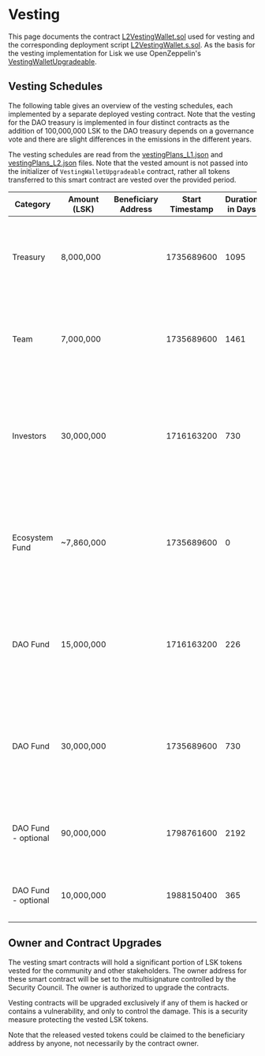 
# Vesting

This page documents the contract [L2VestingWallet.sol](../src/L2/L2VestingWallet.sol) used for vesting and the corresponding deployment script [L2VestingWallet.s.sol](../script/L2VestingWallet.s.sol). As the basis for the vesting implementation for Lisk we use OpenZeppelin's [VestingWalletUpgradeable](https://github.com/OpenZeppelin/openzeppelin-contracts-upgradeable/blob/release-v5.0/contracts/finance/VestingWalletUpgradeable.sol).


## Vesting Schedules

The following table gives an overview of the vesting schedules, each implemented by a separate deployed vesting contract. Note that the vesting for the DAO treasury is implemented in four distinct contracts as the addition of 100,000,000 LSK to the DAO treasury depends on a governance vote and there are slight differences in the emissions in the different years.

The vesting schedules are read from the [vestingPlans_L1.json](../script/data/devnet/vestingPlans_L1.json) and [vestingPlans_L2.json](../script/data/devnet/vestingPlans_L2.json) files. Note that the vested amount is not passed into the initializer of `VestingWalletUpgradeable` contract, rather all tokens transferred to this smart contract are vested over the provided period.

| Category | Amount (LSK) | Beneficiary Address | Start Timestamp | Duration in Days | Description |
|----------|--------------|-----------------|------------------|-------------|-------------|
| Treasury | 8,000,000 | <treasury address> | 1735689600 | 1095 | All tokens are linearly released over 3 years between 1.1.2025 and 31.12.2027. |
| Team     | 7,000,000 | <team address> | 1735689600 | 1461 | All tokens are linearly released over 4 years between 1.1.2025 and 31.12.2028. |
| Investors | 30,000,000 | <investor address> | 1716163200 | 730 | 10,000,000 LSK liquid at migration, the remaining 20,000,000 LSK vested linearly over 24 months, starting 20.05.2024. |
| Ecosystem Fund | ~7,860,000 | <ecosystem fund address> | 1735689600 | 0 | 5,000,000 LSK are liquid at migration, the remaining ~2,860,000 LSK are released on 1.1.2025. |
| DAO Fund | 15,000,000 | <dao treasury> | 1716163200 | 226 | 6,250,000 LSK liquid at migration, 8,750,000 LSK are linearly released in 2024, starting 20.05.2024. |
| DAO Fund | 30,000,000 | <dao treasury> | 1735689600 | 730 | 15,000,000 LSK are linearly released in 2025, 15,000,000 LSK are linearly released in 2026. |
| DAO Fund - optional | 90,000,000 | <dao treasury> | 1798761600 | 2192 | 15,000,000 LSK are linearly released in the years 2027-2032. |
| DAO Fund - optional | 10,000,000 | <dao treasury> | 1988150400 | 365 | 10,000,000 LSK are linearly released in 2033. |

## Owner and Contract Upgrades

The vesting smart contracts will hold a significant portion of LSK tokens vested for the community and other stakeholders. The owner address for these smart contract will be set to the multisignature controlled by the Security Council. The owner is authorized to upgrade the contracts.

Vesting contracts will be upgraded exclusively if any of them is hacked or contains a vulnerability, and only to control the damage. This is a security measure protecting the vested LSK tokens.

Note that the released vested tokens could be claimed to the beneficiary address by anyone, not necessarily by the contract owner.
